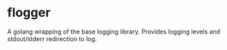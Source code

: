 flogger
=======

A golang wrapping of the base logging library.  Provides logging levels and stdout/stderr redirection to log.
